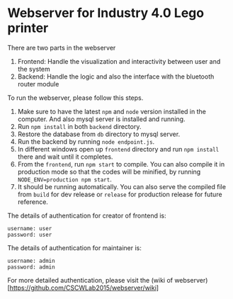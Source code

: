 # Webserver for Industry 4.0 Lego printer

There are two parts in the webserver

1. Frontend: Handle the visualization and interactivity between user and the system
2. Backend: Handle the logic and also the interface with the bluetooth router module

To run the webserver, please follow this steps.

1. Make sure to have the latest `npm` and `node` version installed in the computer. And also mysql server is installed and running.
2. Run `npm install` in both `backend` directory.
3. Restore the database from `db` directory to mysql server.
4. Run the backend by running `node endpoint.js`.
5. In different windows open up `frontend` directory and run `npm install` there and wait until it completes.
6. From the `frontend`, run `npm start` to compile. You can also compile it in production mode so that the codes will be minified, by running `NODE_ENV=production npm start`.
7. It should be running automatically. You can also serve the compiled file from `build` for dev release or `release` for production release for future reference.

The details of authentication for creator of frontend is:
```
username: user
password: user
```
The details of authentication for maintainer is:
```
username: admin
password: admin
```

For more detailed authentication, please visit the (wiki of webserver)[https://github.com/CSCWLab2015/webserver/wiki]
